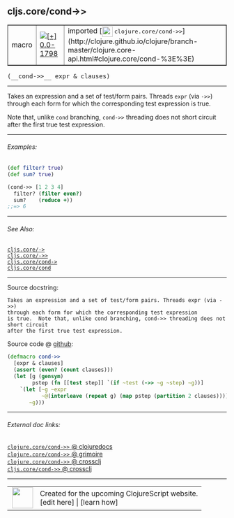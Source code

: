 ## cljs.core/cond->>



 <table border="1">
<tr>
<td>macro</td>
<td><a href="https://github.com/cljsinfo/cljs-api-docs/tree/0.0-1798"><img valign="middle" alt="[+] 0.0-1798" title="Added in 0.0-1798" src="https://img.shields.io/badge/+-0.0--1798-lightgrey.svg"></a> </td>
<td>
imported [<img height="24px" valign="middle" src="http://i.imgur.com/1GjPKvB.png"> <samp>clojure.core/cond->></samp>](http://clojure.github.io/clojure/branch-master/clojure.core-api.html#clojure.core/cond-%3E%3E)
</td>
</tr>
</table>


 <samp>
(__cond->>__ expr & clauses)<br>
</samp>

---

Takes an expression and a set of test/form pairs. Threads `expr` (via `->>`)
through each form for which the corresponding test expression is true.

Note that, unlike `cond` branching, `cond->>` threading does not short circuit
after the first true test expression.

---

###### Examples:

```clj
(def filter? true)
(def sum? true)

(cond->> [1 2 3 4]
  filter? (filter even?)
  sum?    (reduce +))
;;=> 6
```

---

###### See Also:

[`cljs.core/->`](cljs.core_-GT.md)<br>
[`cljs.core/->>`](cljs.core_-GTGT.md)<br>
[`cljs.core/cond->`](cljs.core_cond-GT.md)<br>
[`cljs.core/cond`](cljs.core_cond.md)<br>

---


Source docstring:

```
Takes an expression and a set of test/form pairs. Threads expr (via ->>)
through each form for which the corresponding test expression
is true.  Note that, unlike cond branching, cond->> threading does not short circuit
after the first true test expression.
```


Source code @ [github](https://github.com/clojure/clojure/blob/clojure-1.7.0-alpha6/src/clj/clojure/core.clj#L7245-L7257):

```clj
(defmacro cond->>
  [expr & clauses]
  (assert (even? (count clauses)))
  (let [g (gensym)
        pstep (fn [[test step]] `(if ~test (->> ~g ~step) ~g))]
    `(let [~g ~expr
           ~@(interleave (repeat g) (map pstep (partition 2 clauses)))]
       ~g)))
```

<!--
Repo - tag - source tree - lines:

 <pre>
clojure @ clojure-1.7.0-alpha6
└── src
    └── clj
        └── clojure
            └── <ins>[core.clj:7245-7257](https://github.com/clojure/clojure/blob/clojure-1.7.0-alpha6/src/clj/clojure/core.clj#L7245-L7257)</ins>
</pre>

-->

---



###### External doc links:

[`clojure.core/cond->>` @ clojuredocs](http://clojuredocs.org/clojure.core/cond->>)<br>
[`clojure.core/cond->>` @ grimoire](http://conj.io/store/v1/org.clojure/clojure/1.7.0-beta3/clj/clojure.core/cond-%3E%3E/)<br>
[`clojure.core/cond->>` @ crossclj](http://crossclj.info/fun/clojure.core/cond-%3E%3E.html)<br>
[`cljs.core/cond->>` @ crossclj](http://crossclj.info/fun/cljs.core/cond-%3E%3E.html)<br>

---

 <table>
<tr><td>
<img valign="middle" align="right" width="48px" src="http://i.imgur.com/Hi20huC.png">
</td><td>
Created for the upcoming ClojureScript website.<br>
[edit here] | [learn how]
</td></tr></table>

[edit here]:https://github.com/cljsinfo/cljs-api-docs/blob/master/cljsdoc/cljs.core_cond-GTGT.cljsdoc
[learn how]:https://github.com/cljsinfo/cljs-api-docs/wiki/cljsdoc-files

<!--

This information was too distracting to show to readers, but I'll leave it
commented here since it is helpful to:

- pretty-print the data used to generate this document
- and show how to retrieve that data



The API data for this symbol:

```clj
{:description "Takes an expression and a set of test/form pairs. Threads `expr` (via `->>`)\nthrough each form for which the corresponding test expression is true.\n\nNote that, unlike `cond` branching, `cond->>` threading does not short circuit\nafter the first true test expression.",
 :ns "cljs.core",
 :name "cond->>",
 :signature ["[expr & clauses]"],
 :history [["+" "0.0-1798"]],
 :type "macro",
 :related ["cljs.core/->"
           "cljs.core/->>"
           "cljs.core/cond->"
           "cljs.core/cond"],
 :full-name-encode "cljs.core_cond-GTGT",
 :source {:code "(defmacro cond->>\n  [expr & clauses]\n  (assert (even? (count clauses)))\n  (let [g (gensym)\n        pstep (fn [[test step]] `(if ~test (->> ~g ~step) ~g))]\n    `(let [~g ~expr\n           ~@(interleave (repeat g) (map pstep (partition 2 clauses)))]\n       ~g)))",
          :title "Source code",
          :repo "clojure",
          :tag "clojure-1.7.0-alpha6",
          :filename "src/clj/clojure/core.clj",
          :lines [7245 7257]},
 :examples [{:id "e07a05",
             :content "```clj\n(def filter? true)\n(def sum? true)\n\n(cond->> [1 2 3 4]\n  filter? (filter even?)\n  sum?    (reduce +))\n;;=> 6\n```"}],
 :full-name "cljs.core/cond->>",
 :clj-symbol "clojure.core/cond->>",
 :docstring "Takes an expression and a set of test/form pairs. Threads expr (via ->>)\nthrough each form for which the corresponding test expression\nis true.  Note that, unlike cond branching, cond->> threading does not short circuit\nafter the first true test expression."}

```

Retrieve the API data for this symbol:

```clj
;; from Clojure REPL
(require '[clojure.edn :as edn])
(-> (slurp "https://raw.githubusercontent.com/cljsinfo/cljs-api-docs/catalog/cljs-api.edn")
    (edn/read-string)
    (get-in [:symbols "cljs.core/cond->>"]))
```

-->
